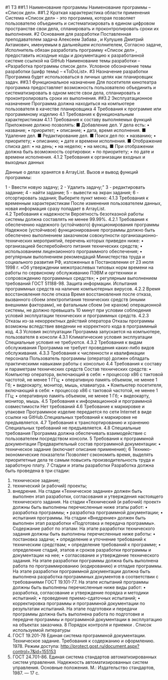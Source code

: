 #1 ТЗ
##1.1 Наименование программы
Наименование программы – «Список дел».
##1.2 Краткая характеристика области применения
Система «Список дел» - это программа, которая позволяет пользователю объединить и систематизировать в едином цифровом пространстве свои дела, спланировать и проконтролировать сроки их выполнения.
#2 Основания для разработки
Поставленная преподавателем задача Алексеем Забава , и Кулушев Дмитрий Актамович, именуемым в дальнейшем исполнителем, 
Согласно задаче, Исполнитель обязан разработать программу «Список дел»  , предоставить исходные коды и документацию к разработанной системе ссылкой на GitHub
Наименование темы разработки – «Разработка программы список дел».
Условное обозначение темы разработки (шифр темы) – «ToDoList».
#3 Назначение разработки
Программа будет использоваться в личных целях как планировщик задач.
##3.1 Функциональное назначение
Для посетителя кинотеатра программа предоставляет возможность пользователю объединить и систематизировать в одном месте свои дела, спланировать и проконтролировать сроки их выполнения. 
##3.2 Эксплуатационное назначение
Программа должна находиться на компьютере пользователя в качестве планировщика 
4 Требования к программе или программному изделию
4.1 Требования к функциональным характеристикам
4.1.1 Требования к составу выполняемых функций
Приложение должно позволять:
■ Добавление дел. У дела есть:
• название;
• приоритет;
• описание;
• дата, время исполнения.
■ Удаление дел.
■ Редактирование дел.
■ Поиск дел по:
• названию;
• приоритету;
• описанию;
• дате и времени исполнения.
■ Отображение списка дел:
• на день;
• на неделю;
• на месяц.
■ При отображении должна быть возможность сортировки:
• по приоритету;
• по дате и времени исполнения. 
4.1.2 Требования к организации входных и выходных данных

Данные о делах  хранятся в ArrayList. 
Вызов и вывод функций программы:

1 - Ввести новую задачу;
2 - Удалить задачу;" 
3 - редактировать задание;
4 - найти задание;
5 - вывести на экран задания;
6 - отсортировать задания;
Выберите пункт меню: 
4.1.3 Требования к временным характеристикам
После изменения пользователем данных, новая информация сразу попадает в ArrayList.  
4.2 Требования к надежности
Вероятность безотказной работы системы должна составлять не менее 99.99%.
4.2.1 Требования к обеспечению надежного (устойчивого) функционирования программы
Надежное (устойчивое) функционирование программы должно быть обеспечено выполнением заказчиком совокупности организационно-технических мероприятий, перечень которых приведен ниже:
•	организацией бесперебойного питания технических средств;
•	использованием лицензионного программного обеспечения;
•	регулярным выполнением рекомендаций Министерства труда и социального развития РФ, изложенных в Постановлении от 23 июля 1998 г. «Об утверждении межотраслевых типовых норм времени на работы по сервисному обслуживанию ПЭВМ и оргтехники и сопровождению программных средств»;
•	регулярным выполнением требований ГОСТ 51188-98. Защита информации. Испытания программных средств на наличие компьютерных вирусов.
4.2.2 Время восстановления после отказа
Время восстановления после отказа, вызванного сбоем электропитания технических средств (иными внешними факторами), не фатальным сбоем (не крахом) операционной системы, не должно превышать 10 минут при условии соблюдения условий эксплуатации технических и программных средств.
4.2.3 Отказы из-за некорректных действий оператора
Отказы программы возможны вследствие введении не корректного кода в программный код. 
4.3 Условия эксплуатации
Программа запускается на компьютере, пользователя в консоли 
4.3.1 Климатические условия эксплуатации
Специальные условия не требуются.
4.3.2 Требования к видам обслуживания
Программа не требует проведения каких-либо видов обслуживания.
4.3.3 Требования к численности и квалификации персонала
Пользователь программы (оператор) должен обладать практическими навыками работы с консолью
4.4 Требования к составу и параметрам технических средств
Состав технических средств:
•	Компьютер оператора, включающий в себя:
•	процессор x86 с тактовой частотой, не менее 1 ГГц;
•	оперативную память объемом, не менее 1 Гб;
•	видеокарту, монитор, мышь, клавиатура.
•	Компьютер посетителя, включающий в себя:
•	процессор x86 с тактовой частотой, не менее 1 ГГц;
•	оперативную память объемом, не менее 1 Гб;
•	видеокарту, монитор, мышь.
4.5 Требования к информационной и программной совместимости
Нет требований
4.6 Требование к маркировке и упаковке
Программное изделие передается по сети Internet в виде ссылки на GitHub.Специальных требований к маркировке не предъявляется. 
4.7 Требования к транспортированию и хранению
Специальных требований не предъявляется.
4.8 Специальные требования
Программа должна обеспечивать взаимодействие с пользователем посредством консоли.
5 Требования к программной документации
Предварительный состав программной документации:
•	техническое задание (включает описание применения);
6 Технико-экономические показатели
Позволяет сэкономить время, выделять приоритетные дела те самым повысить производительность труда и заработную плату.
7 Стадии и этапы разработки
Разработка должна быть проведена в три стадии:
1.	техническое задание;
2.	технический (и рабочий) проекты;
3.	внедрение.
На стадии «Техническое задание» должен быть выполнен этап разработки, согласования и утверждения настоящего технического задания.
На стадии «Технический (и рабочий) проект» должны быть выполнены перечисленные ниже этапы работ:
•	разработка программы;
•	разработка программной документации;
•	испытания программы.
На стадии «Внедрение» должен быть выполнен этап разработки «Подготовка и передача программы».
Содержание работ по этапам:
На этапе разработки технического задания должны быть выполнены перечисленные ниже работы:
•	постановка задачи;
•	определение и уточнение требований к техническим средствам;
•	определение требований к программе;
•	определение стадий, этапов и сроков разработки программы и документации на нее;
•	согласование и утверждение технического задания.
На этапе разработки программы должна быть выполнена работа по программированию (кодированию) и отладке программы.
На этапе разработки программной документации должна быть выполнена разработка программных документов в соответствии с требованиями ГОСТ 19.101-77.
На этапе испытаний программы должны быть выполнены перечисленные ниже виды работ:
•	разработка, согласование и утверждение порядка и методики испытаний;
•	проведение приемо-сдаточных испытаний;
•	корректировка программы и программной документации по результатам испытаний.
На этапе подготовки и передачи программы должна быть выполнена работа по подготовке и передаче программы и программной документации в эксплуатацию на объектах заказчика.
8 Порядок контроля и приемки
.
Список используемой литературы
1.	ГОСТ 19.201-78 Единая система программной документации. Техническое задание. Требования к содержанию и оформлению. 1978. Режим доступа: http://protect.gost.ru/document.aspx?control=7&id=155153
2.	ГОСТ 24.701-86. Единая система стандартов автоматизированных систем управления. Надежность автоматизированных систем управления. Основные положения. М.: Издательство стандартов, 1987. — 17 с.

